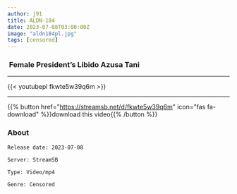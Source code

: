 ```yaml
---
author: j91
title: ALDN-184
date: 2023-07-08T03:00:00Z
image: "aldn184pl.jpg"
tags: [censored]
---
```


###  Female President’s Libido Azusa Tani
___

{{< youtubepl fkwte5w39q6m >}}
___

{{% button href="https://streamsb.net/d/fkwte5w39q6m" icon="fas fa-download" %}}download this video{{% /button %}}
### About

`Release date: 2023-07-08`

`Server: StreamSB`

`Type: Video/mp4`

`Genre:	Censored`
